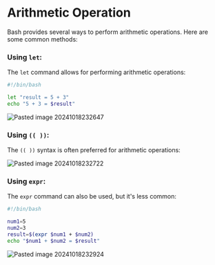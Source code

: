 # Arithmetic Operation

Bash provides several ways to perform arithmetic operations. Here are some common methods:

### Using `let`:

The `let` command allows for performing arithmetic operations:

```bash
#!/bin/bash

let "result = 5 + 3"
echo "5 + 3 = $result"
```

![Pasted image 20241018232647](https://github.com/user-attachments/assets/0d06e180-77f7-4af6-b2f5-d8ed39bbd7d2)

### Using `(( ))`:

The `(( ))` syntax is often preferred for arithmetic operations:

![Pasted image 20241018232722](https://github.com/user-attachments/assets/78873168-d9fd-4c0b-9adb-130145f7ea4f)

### Using `expr`:

The `expr` command can also be used, but it's less common:

```bash
#!/bin/bash

num1=5
num2=3
result=$(expr $num1 + $num2)
echo "$num1 + $num2 = $result"
```

![Pasted image 20241018232924](https://github.com/user-attachments/assets/6486faa4-2dfe-4f8a-9b6d-b9632191bac6)
